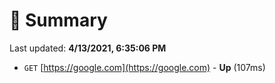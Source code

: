 # 📖 Summary
Last updated: **4/13/2021, 6:35:06 PM**

- `GET` [https://google.com](https://google.com) - **Up** (107ms)
